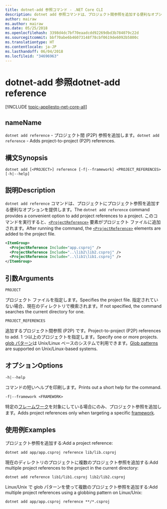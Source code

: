 ```yaml
---
title: dotnet-add 参照コマンド - .NET Core CLI
description: dotnet add 参照コマンドは、プロジェクト間参照を追加する便利なオプションを提供します。
author: mairaw
ms.author: mairaw
ms.date: 05/25/2018
ms.openlocfilehash: 3398d4dc7bf70eaadcdd92269dbd3b784079c22d
ms.sourcegitcommit: bbf70abe6b46073148f78cbf0619de6092b5800c
ms.translationtype: HT
ms.contentlocale: ja-JP
ms.lasthandoff: 06/04/2018
ms.locfileid: "34696963"
---
```

# <a name="dotnet-add-reference"></a><span data-ttu-id="bcf72-103">dotnet-add 参照</span><span class="sxs-lookup"><span data-stu-id="bcf72-103">dotnet-add reference</span></span>

[!INCLUDE [topic-appliesto-net-core-all](../../../includes/topic-appliesto-net-core-all.md)]

## <a name="name"></a><span data-ttu-id="bcf72-104">name</span><span class="sxs-lookup"><span data-stu-id="bcf72-104">Name</span></span>

<span data-ttu-id="bcf72-105">`dotnet add reference` - プロジェクト間 (P2P) 参照を追加します。</span><span class="sxs-lookup"><span data-stu-id="bcf72-105">`dotnet add reference` - Adds project-to-project (P2P) references.</span></span>

## <a name="synopsis"></a><span data-ttu-id="bcf72-106">構文</span><span class="sxs-lookup"><span data-stu-id="bcf72-106">Synopsis</span></span>

`dotnet add [<PROJECT>] reference [-f|--framework] <PROJECT_REFERENCES> [-h|--help]`

## <a name="description"></a><span data-ttu-id="bcf72-107">説明</span><span class="sxs-lookup"><span data-stu-id="bcf72-107">Description</span></span>

<span data-ttu-id="bcf72-108">`dotnet add reference` コマンドは、プロジェクトにプロジェクト参照を追加する便利なオプションを提供します。</span><span class="sxs-lookup"><span data-stu-id="bcf72-108">The `dotnet add reference` command provides a convenient option to add project references to a project.</span></span> <span data-ttu-id="bcf72-109">このコマンドを実行すると、[`<ProjectReference>`](/visualstudio/msbuild/common-msbuild-project-items) 要素がプロジェクト ファイルに追加されます。</span><span class="sxs-lookup"><span data-stu-id="bcf72-109">After running the command, the [`<ProjectReference>`](/visualstudio/msbuild/common-msbuild-project-items) elements are added to the project file.</span></span>

```xml
<ItemGroup>
  <ProjectReference Include="app.csproj" />
  <ProjectReference Include="..\lib2\lib2.csproj" />
  <ProjectReference Include="..\lib1\lib1.csproj" />
</ItemGroup>
```

## <a name="arguments"></a><span data-ttu-id="bcf72-110">引数</span><span class="sxs-lookup"><span data-stu-id="bcf72-110">Arguments</span></span>

`PROJECT`

<span data-ttu-id="bcf72-111">プロジェクト ファイルを指定します。</span><span class="sxs-lookup"><span data-stu-id="bcf72-111">Specifies the project file.</span></span> <span data-ttu-id="bcf72-112">指定されていない場合、現在のディレクトリで検索されます。</span><span class="sxs-lookup"><span data-stu-id="bcf72-112">If not specified, the command searches the current directory for one.</span></span>

`PROJECT_REFERENCES`

<span data-ttu-id="bcf72-113">追加するプロジェクト間参照 (P2P) です。</span><span class="sxs-lookup"><span data-stu-id="bcf72-113">Project-to-project (P2P) references to add.</span></span> <span data-ttu-id="bcf72-114">1 つ以上のプロジェクトを指定します。</span><span class="sxs-lookup"><span data-stu-id="bcf72-114">Specify one or more projects.</span></span> <span data-ttu-id="bcf72-115">[glob パターン](https://en.wikipedia.org/wiki/Glob_(programming))は Unix/Linux ベースのシステムで利用できます。</span><span class="sxs-lookup"><span data-stu-id="bcf72-115">[Glob patterns](https://en.wikipedia.org/wiki/Glob_(programming)) are supported on Unix/Linux-based systems.</span></span>

## <a name="options"></a><span data-ttu-id="bcf72-116">オプション</span><span class="sxs-lookup"><span data-stu-id="bcf72-116">Options</span></span>

`-h|--help`

<span data-ttu-id="bcf72-117">コマンドの短いヘルプを印刷します。</span><span class="sxs-lookup"><span data-stu-id="bcf72-117">Prints out a short help for the command.</span></span>

`-f|--framework <FRAMEWORK>`

<span data-ttu-id="bcf72-118">特定の[フレームワーク](../../standard/frameworks.md)を対象にしている場合にのみ、プロジェクト参照を追加します。</span><span class="sxs-lookup"><span data-stu-id="bcf72-118">Adds project references only when targeting a specific [framework](../../standard/frameworks.md).</span></span>

## <a name="examples"></a><span data-ttu-id="bcf72-119">使用例</span><span class="sxs-lookup"><span data-stu-id="bcf72-119">Examples</span></span>

<span data-ttu-id="bcf72-120">プロジェクト参照を追加する:</span><span class="sxs-lookup"><span data-stu-id="bcf72-120">Add a project reference:</span></span>

`dotnet add app/app.csproj reference lib/lib.csproj`

<span data-ttu-id="bcf72-121">現在のディレクトリのプロジェクトに複数のプロジェクト参照を追加する:</span><span class="sxs-lookup"><span data-stu-id="bcf72-121">Add multiple project references to the project in the current directory:</span></span>

`dotnet add reference lib1/lib1.csproj lib2/lib2.csproj`

<span data-ttu-id="bcf72-122">Linux/Unix で glob パターンを使って複数のプロジェクト参照を追加する:</span><span class="sxs-lookup"><span data-stu-id="bcf72-122">Add multiple project references using a globbing pattern on Linux/Unix:</span></span>

`dotnet add app/app.csproj reference **/*.csproj`
